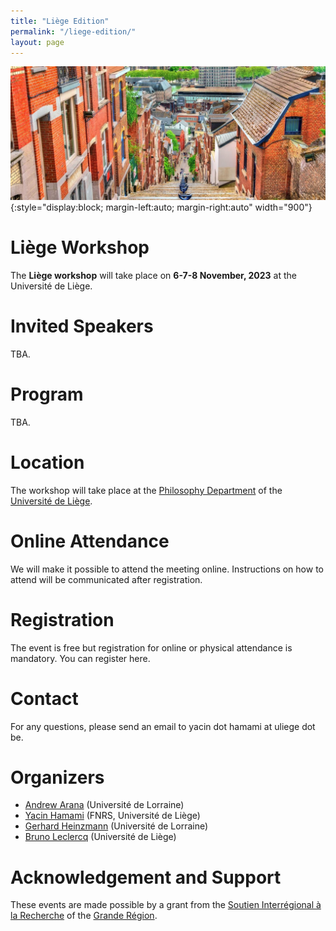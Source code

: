 ```yaml
---
title: "Liège Edition"
permalink: "/liege-edition/"
layout: page
---
```


![title](/assets/img/liege.jpg){:style="display:block; margin-left:auto; margin-right:auto" width="900"}

# Liège Workshop

The **Liège workshop** will take place on **6-7-8 November, 2023** at the Université de Liège.

# Invited Speakers

TBA.

# Program

TBA.

# Location

The workshop will take place at the [Philosophy Department](https://www.philo.uliege.be/) of the [Université de Liège](https://www.uliege.be/).

# Online Attendance

We will make it possible to attend the meeting online. Instructions on how to attend will be communicated after registration.

# Registration

The event is free but registration for online or physical attendance is mandatory. You can register here.

# Contact

For any questions, please send an email to yacin dot hamami at uliege dot be.

# Organizers

- [Andrew Arana](http://poincare.univ-lorraine.fr/fr/membre-titulaire/andrew-arana) (Université de Lorraine)
- [Yacin Hamami](https://www.yacinhamami.com/) (FNRS, Université de Liège)
- [Gerhard Heinzmann](https://poincare.univ-lorraine.fr/fr/membre-titulaire/gerhard-heinzmann) (Université de Lorraine)
- [Bruno Leclercq](https://www.uliege.be/cms/c_9054334/fr/repertoire?uid=u015356) (Université de Liège)

# Acknowledgement and Support

These events are made possible by a grant from the [Soutien Interrégional à la Recherche](https://www.granderegion.net/Actualites/2022/Appel-a-candidature-soutien-interregional-a-la-recherche) of the [Grande Région](https://www.granderegion.net/).
